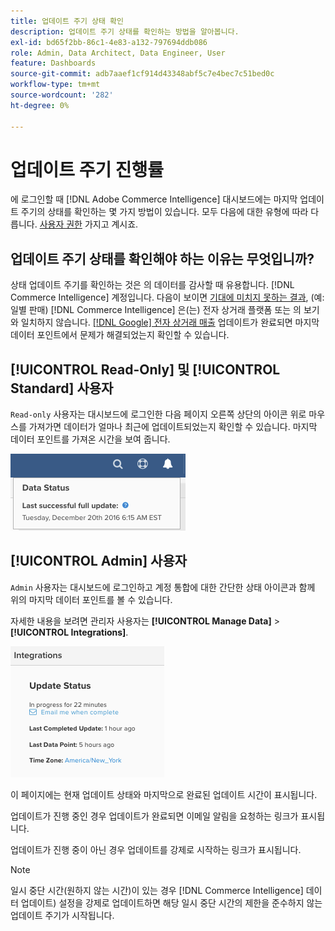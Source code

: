 ```yaml
---
title: 업데이트 주기 상태 확인
description: 업데이트 주기 상태를 확인하는 방법을 알아봅니다.
exl-id: bd65f2bb-86c1-4e83-a132-797694ddb086
role: Admin, Data Architect, Data Engineer, User
feature: Dashboards
source-git-commit: adb7aaef1cf914d43348abf5c7e4bec7c51bed0c
workflow-type: tm+mt
source-wordcount: '282'
ht-degree: 0%

---
```


# 업데이트 주기 진행률

에 로그인할 때 [!DNL Adobe Commerce Intelligence] 대시보드에는 마지막 업데이트 주기의 상태를 확인하는 몇 가지 방법이 있습니다. 모두 다음에 대한 유형에 따라 다릅니다. [사용자 권한](../administrator/user-management/user-management.md) 가지고 계시죠.

## 업데이트 주기 상태를 확인해야 하는 이유는 무엇입니까?

상태 업데이트 주기를 확인하는 것은 의 데이터를 감사할 때 유용합니다. [!DNL Commerce Intelligence] 계정입니다. 다음이 보이면 [기대에 미치지 못하는 결과](../data-analyst/data-warehouse-mgr/data-and-updates-faq.md), (예: 일별 판매) [!DNL Commerce Intelligence] 은(는) 전자 상거래 플랫폼 또는 의 보기와 일치하지 않습니다. [[!DNL Google] 전자 상거래 매출](https://experienceleague.adobe.com/docs/commerce-knowledge-base/kb/troubleshooting/miscellaneous/diagnosing-google-ecommerce-revenue-discrepancies.html) 업데이트가 완료되면 마지막 데이터 포인트에서 문제가 해결되었는지 확인할 수 있습니다.

## [!UICONTROL Read-Only] 및 [!UICONTROL Standard] 사용자

`Read-only` 사용자는 대시보드에 로그인한 다음 페이지 오른쪽 상단의 아이콘 위로 마우스를 가져가면 데이터가 얼마나 최근에 업데이트되었는지 확인할 수 있습니다. 마지막 데이터 포인트를 가져온 시간을 보여 줍니다.

![](../../mbi/assets/last-success-data.png)

## [!UICONTROL Admin] 사용자

`Admin` 사용자는 대시보드에 로그인하고 계정 통합에 대한 간단한 상태 아이콘과 함께 위의 마지막 데이터 포인트를 볼 수 있습니다.

자세한 내용을 보려면 관리자 사용자는 **[!UICONTROL Manage Data]** > **[!UICONTROL Integrations]**.

![](../../mbi/assets/detail-manage-data-integrations.png)

이 페이지에는 현재 업데이트 상태와 마지막으로 완료된 업데이트 시간이 표시됩니다.

업데이트가 진행 중인 경우 업데이트가 완료되면 이메일 알림을 요청하는 링크가 표시됩니다.

업데이트가 진행 중이 아닌 경우 업데이트를 강제로 시작하는 링크가 표시됩니다.

>[!NOTE]
>
>일시 중단 시간(원하지 않는 시간)이 있는 경우 [!DNL Commerce Intelligence] 데이터 업데이트) 설정을 강제로 업데이트하면 해당 일시 중단 시간의 제한을 준수하지 않는 업데이트 주기가 시작됩니다.
